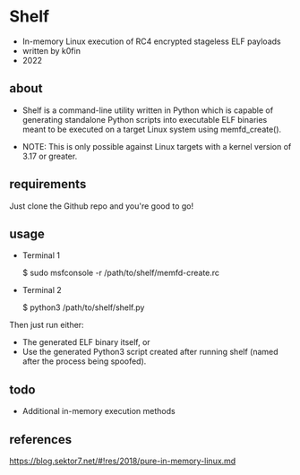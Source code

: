 # Shelf
- In-memory Linux execution of RC4 encrypted stageless ELF payloads
- written by k0fin
- 2022

## about

* Shelf is a command-line utility written in Python which is capable of generating standalone Python scripts into executable ELF binaries
meant to be executed on a target Linux system using memfd_create().

* NOTE: This is only possible against Linux targets with a kernel version of 3.17 or greater.

## requirements

Just clone the Github repo and you're good to go!

## usage

* Terminal 1

    $ sudo msfconsole -r /path/to/shelf/memfd-create.rc

* Terminal 2

    $ python3 /path/to/shelf/shelf.py

Then just run either:
- The generated ELF binary itself, or
- Use the generated Python3 script created after running shelf (named after the process being spoofed).

## todo

* Additional in-memory execution methods

## references

https://blog.sektor7.net/#!res/2018/pure-in-memory-linux.md
